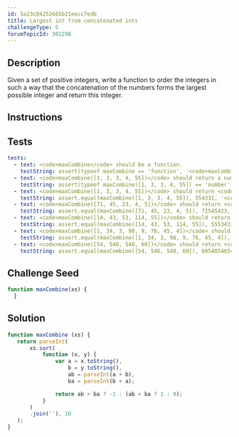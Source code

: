 ```yaml
---
id: 5a23c84252665b21eecc7edb
title: Largest int from concatenated ints
challengeType: 5
forumTopicId: 302298
---
```


## Description
<section id='description'>

Given a set of positive integers, write a function to order the integers in such a way that the concatenation of the numbers forms the largest possible integer and return this integer.
</section>

## Instructions
<section id='instructions'>

</section>

## Tests
<section id='tests'>

``` yml
tests:
  - text: <code>maxCombine</code> should be a function.
    testString: assert(typeof maxCombine == 'function', '<code>maxCombine</code> should be a function.');
  - text: <code>maxCombine([1, 3, 3, 4, 55])</code> should return a number.
    testString: assert(typeof maxCombine([1, 3, 3, 4, 55]) == 'number', '<code>maxCombine([1, 3, 3, 4, 55])</code> should return a number.');
  - text: <code>maxCombine([1, 3, 3, 4, 55])</code> should return <code>554331</code>.
    testString: assert.equal(maxCombine([1, 3, 3, 4, 55]), 554331, '<code>maxCombine([1, 3, 3, 4, 55])</code> should return <code>554331</code>.');
  - text: <code>maxCombine([71, 45, 23, 4, 5])</code> should return <code>71545423</code>.
    testString: assert.equal(maxCombine([71, 45, 23, 4, 5]), 71545423, '<code>maxCombine([71, 45, 23, 4, 5])</code> should return <code>71545423</code>.');
  - text: <code>maxCombine([14, 43, 53, 114, 55])</code> should return <code>55534314114</code>.
    testString: assert.equal(maxCombine([14, 43, 53, 114, 55]), 55534314114, '<code>maxCombine([14, 43, 53, 114, 55])</code> should return <code>55534314114</code>.');
  - text: <code>maxCombine([1, 34, 3, 98, 9, 76, 45, 4])</code> should return <code>998764543431</code>.
    testString: assert.equal(maxCombine([1, 34, 3, 98, 9, 76, 45, 4]), 998764543431, '<code>maxCombine([1, 34, 3, 98, 9, 76, 45, 4])</code> should return <code>998764543431</code>.');
  - text: <code>maxCombine([54, 546, 548, 60])</code> should return <code>6054854654</code>.
    testString: assert.equal(maxCombine([54, 546, 548, 60]), 6054854654, '<code>maxCombine([54, 546, 548, 60])</code> should return <code>6054854654</code>.');
```

</section>

## Challenge Seed
<section id='challengeSeed'>

<div id='js-seed'>

```js
function maxCombine(xs) {
  }
```

</div>
</section>

## Solution
<section id='solution'>

```js
function maxCombine (xs) {
   return parseInt(
       xs.sort(
           function (x, y) {
               var a = x.toString(),
                   b = y.toString(),
                   ab = parseInt(a + b),
                   ba = parseInt(b + a);

               return ab > ba ? -1 : (ab < ba ? 1 : 0);
           }
       )
       .join(''), 10
   );
}
```

</section>
